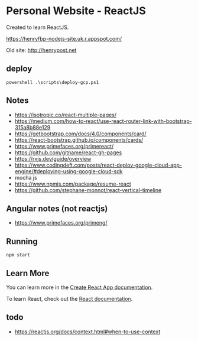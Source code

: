 # Personal Website - ReactJS

Created to learn ReactJS.

<https://henryfbp-nodejs-site.uk.r.appspot.com/>

Old site: <http://henrypost.net>

## deploy

    powershell .\scripts\deploy-gcp.ps1

## Notes

- https://isotropic.co/react-multiple-pages/
- https://medium.com/how-to-react/use-react-router-link-with-bootstrap-315a8b88e129
- https://getbootstrap.com/docs/4.0/components/card/
- https://react-bootstrap.github.io/components/cards/
- https://www.primefaces.org/primereact/
- https://github.com/gitname/react-gh-pages
- https://rxjs.dev/guide/overview
- https://www.codingdeft.com/posts/react-deploy-google-cloud-app-engine/#deploying-using-google-cloud-sdk
- mocha js
- https://www.npmjs.com/package/resume-react
- https://github.com/stephane-monnot/react-vertical-timeline

## Angular notes (not reactjs)

- https://www.primefaces.org/primeng/

## Running

```
npm start
```

## Learn More

You can learn more in the [Create React App documentation](https://facebook.github.io/create-react-app/docs/getting-started).

To learn React, check out the [React documentation](https://reactjs.org/).

## todo

- https://reactjs.org/docs/context.html#when-to-use-context
